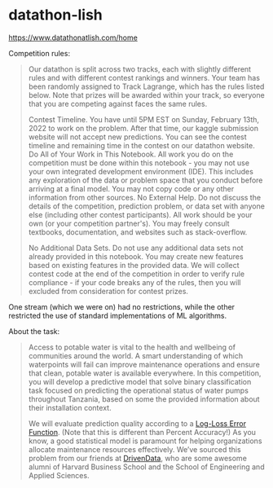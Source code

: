 # datathon-lish
https://www.datathonatlish.com/home

Competition rules:

>Our datathon is split across two tracks, each with slightly different rules and with different contest rankings and winners. Your team has been randomly assigned to Track Lagrange, which has the rules listed below. Note that prizes will be awarded within your track, so everyone that you are competing against faces the same rules.
>
>Contest Timeline. You have until 5PM EST on Sunday, February 13th, 2022 to work on the problem. After that time, our kaggle submission website will not accept new predictions. You can see the contest timeline and remaining time in the contest on our datathon website.
>Do All of Your Work in This Notebook. All work you do on the competition must be done within this notebook - you may not use your own integrated development environment (IDE). This includes any exploration of the data or problem space that you conduct before arriving at a final model. You may not copy code or any other information from other sources.
>No External Help. Do not discuss the details of the competition, prediction problem, or data set with anyone else (including other contest participants). All work should be your own (or your competition partner's).
>You may freely consult textbooks, documentation, and websites such as stack-overflow.
>
>No Additional Data Sets. Do not use any additional data sets not already provided in this notebook. You may create new features based on existing features in the provided data.
>We will collect contest code at the end of the competition in order to verify rule compliance - if your code breaks any of the rules, then you will excluded from consideration for contest prizes.

One stream (which we were on) had no restrictions, while the other restricted the use of standard implementations of ML algorithms. 

About the task:

>Access to potable water is vital to the health and wellbeing of communities around the world. A smart understanding of which waterpoints will fail can improve maintenance operations and ensure that clean, potable water is available everywhere.  In this competition, you will develop a predictive model that solve binary classification task focused on predicting the operational status of water pumps throughout Tanzania, based on some the provided information about their installation context. 
>
>We will evaluate prediction quality according to a [Log-Loss Error Function](https://www.kaggle.com/dansbecker/what-is-log-loss). (Note that this is different than Percent Accuracy!) As you know, a good statistical model is paramount for helping organizations allocate maintenance resources effectively. We’ve sourced this problem from our friends at [DrivenData](https://www.drivendata.org/), who are some awesome alumni of Harvard Business School and the School of Engineering and Applied Sciences.
>
